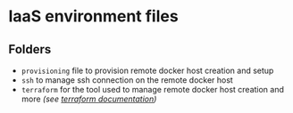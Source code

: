 # IaaS environment files

## Folders

- ```provisioning``` file to provision remote docker host creation and setup
- ```ssh``` to manage ssh connection on the remote docker host
- ```terraform``` for the tool used to manage remote docker host creation and more *(see [terraform documentation](https://www.terraform.io/docs/))*

